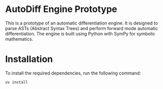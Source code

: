 # AutoDiff Engine Prototype

This is a prototype of an automatic differentiation engine. It is designed to parse ASTs (Abstract Syntax Trees) and perform forward mode automatic differentiation. The engine is built using Python with SymPy for symbolic mathematics.

# Installation

To install the required dependencies, run the following command:

```bash
uv install
```
